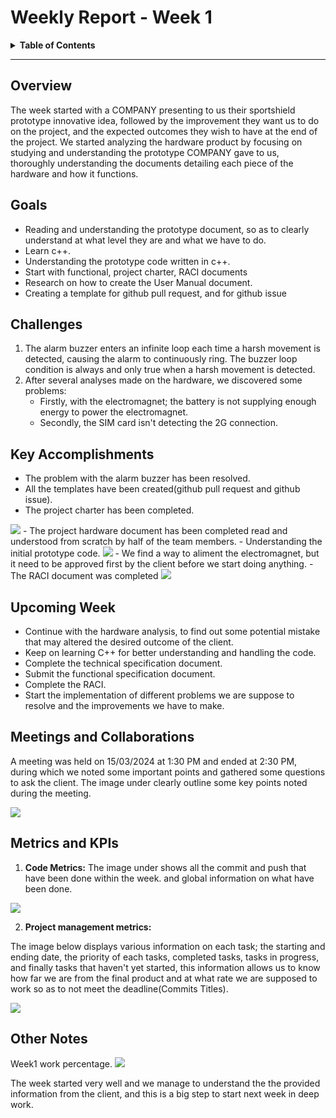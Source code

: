 # Weekly Report - Week 1

<details>
<summary><b>Table of Contents</b></summary>

1. [Overview](#overview)
2. [Goals](#goals)
3. [Challenges](#challenges)
4. [Key Accomplishments](#key-accomplishments)
5. [Upcoming Week](#upcoming-week)
6. [Meetings and Collaborations](#meetings-and-collaborations)
7. [Metrics and KPIs](#metrics-and-kpis)
8. [Other Notes](#other-notes)

</details>

------------
## Overview

The week started with a COMPANY presenting to us their sportshield prototype innovative idea, followed by the improvement they want us to do on the project, and the expected outcomes they wish to have at the end of the project. We started analyzing the hardware product by focusing on studying and understanding the prototype COMPANY gave to us, thoroughly understanding the documents detailing each piece of the hardware and how it functions.

## Goals

- Reading and understanding the prototype document, so as to clearly understand at what level they are and what we have to do.
- Learn c++.
- Understanding the prototype code written in c++.
- Start with functional, project charter, RACI documents
- Research on how to create the User Manual document.
- Creating a template for github pull request, and for github issue

## Challenges
1. The alarm buzzer enters an infinite loop each time a harsh movement is detected, causing the alarm to continuously ring. The buzzer loop condition is always and only true when a harsh movement is detected.
2. After several analyses made on the hardware, we discovered some problems:
    - Firstly, with the electromagnet; the battery is not supplying enough energy to power the electromagnet.
    - Secondly, the SIM card isn't detecting the 2G connection.

## Key Accomplishments
- The problem with the alarm buzzer has been resolved.
- All the templates have been created(github pull request and github issue).
- The project charter has been completed.
<img src="images/Project_Charter.png">
- The project hardware document has been completed read and understood from scratch by half of the team members.
- Understanding the initial prototype code.
<img src="images/Code_prototype_review.png">
- We find a way to aliment the electromagnet, but it need to be approved first by the client before we start doing anything.
- The RACI document was completed
<img src= "images/RACI.png">

## Upcoming Week

- Continue with the hardware analysis, to find out some potential mistake that may altered the desired outcome of the client.
- Keep on learning C++ for better understanding and handling the code.
- Complete the technical specification document.
- Submit the functional specification document.
- Complete the RACI.
- Start the implementation of different problems we are suppose to resolve and the improvements we have to make.

## Meetings and Collaborations

 A meeting was held on 15/03/2024 at 1:30 PM and ended at 2:30 PM, during which we noted some important points and gathered some questions to ask the client. The image under clearly outline some key points noted during the meeting.

<img src="images/Week1_meeting.png">

## Metrics and KPIs

1. **Code Metrics:**
The image under shows all the commit and push that have been done within the week. and global information on what have been done.

<img src= "images/Commit&push_history.png">

2. **Project management metrics:**

The image below displays various information on each task; the starting and ending date, the priority of each tasks, completed tasks, tasks in progress, and finally tasks that haven't yet started, this information allows us to know how far we are from the final product and at what rate we are supposed to work so as to not meet the deadline(Commits Titles).

<img src="images/Week1_TaskManagement.png">


## Other Notes

Week1 work percentage.
<img src="images/Week1_progess.png">

The week started very well and we manage to understand the the provided information from the client, and this is a big step to start next week in deep work.

